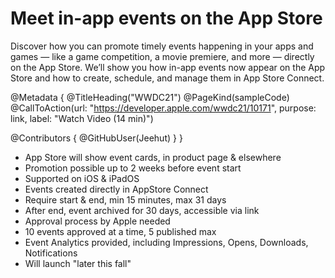 # Meet in-app events on the App Store

Discover how you can promote timely events happening in your apps and games — like a game competition, a movie premiere, and more — directly on the App Store. We’ll show you how in-app events now appear on the App Store and how to create, schedule, and manage them in App Store Connect.

@Metadata {
   @TitleHeading("WWDC21")
   @PageKind(sampleCode)
   @CallToAction(url: "https://developer.apple.com/wwdc21/10171", purpose: link, label: "Watch Video (14 min)")

   @Contributors {
      @GitHubUser(Jeehut)
   }
}



- App Store will show event cards, in product page & elsewhere
- Promotion possible up to 2 weeks before event start
- Supported on iOS & iPadOS
- Events created directly in AppStore Connect
- Require start & end, min 15 minutes, max 31 days
- After end, event archived for 30 days, accessible via link
- Approval process by Apple needed
- 10 events approved at a time, 5 published max
- Event Analytics provided, including Impressions, Opens, Downloads, Notifications
- Will launch "later this fall"
